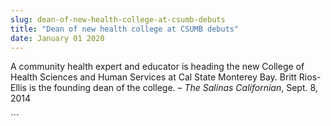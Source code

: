 ```yaml
---
slug: dean-of-new-health-college-at-csumb-debuts
title: "Dean of new health college at CSUMB debuts"
date: January 01 2020
---
```


 
<p>
  A community health expert and educator is heading the new College of Health
  Sciences and Human Services at Cal State Monterey Bay. Britt Rios-Ellis is the
  founding dean of the college. – <em>The Salinas Californian</em>, Sept. 8,
  2014
</p>
```
